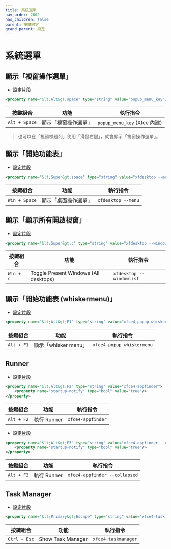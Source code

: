 ```yaml
---
title: 系統選單
nav_order: 2002
has_children: false
parent: 按鍵綁定
grand_parent: 設定
---
```



# 系統選單


## 顯示「視窗操作選單」

* [設定片段](https://github.com/samwhelp/note-about-xfce/blob/gh-pages/_demo/config/xfce-config/main/config/xfce4/xfconf/xfce-perchannel-xml/xfce4-keyboard-shortcuts.xml#L166)


``` xml
<property name="&lt;Alt&gt;space" type="string" value="popup_menu_key"/>
```

| 按鍵組合           | 功能        | 執行指令             |
| ----------------- | ------------ | -------------------- |
| `Alt + Space`  | 顯示「視窗操作選單」 | `popup_menu_key` (Xfce 內建) |

> 也可以在「視窗標題列」使用「滑鼠右鍵」，就會顯示「視窗操作選單」。


## 顯示「開始功能表」

* [設定片段](https://github.com/samwhelp/note-about-xfce/blob/gh-pages/_demo/config/xfce-config/main/config/xfce4/xfconf/xfce-perchannel-xml/xfce4-keyboard-shortcuts.xml#L64)


``` xml
<property name="&lt;Super&gt;space" type="string" value="xfdesktop --menu"/>
```

| 按鍵組合           | 功能        | 執行指令             |
| ----------------- | ------------ | -------------------- |
| `Win + Space`  | 顯示「桌面操作選單」 | `xfdesktop --menu` |


## 顯示「顯示所有開啟視窗」

* [設定片段](https://github.com/samwhelp/note-about-xfce/blob/gh-pages/_demo/config/xfce-config/main/config/xfce4/xfconf/xfce-perchannel-xml/xfce4-keyboard-shortcuts.xml#L65)


``` xml
<property name="&lt;Super&gt;c" type="string" value="xfdesktop --windowlist"/>
```

| 按鍵組合           | 功能        | 執行指令             |
| ----------------- | ------------ | -------------------- |
| `Win + c`  | Toggle Present Windows (All desktops) | `xfdesktop --windowlist` |



## 顯示「開始功能表 (whiskermenu)」

* [設定片段](https://github.com/samwhelp/note-about-xfce/blob/gh-pages/_demo/config/xfce-config/main/config/xfce4/xfconf/xfce-perchannel-xml/xfce4-keyboard-shortcuts.xml#L43)


``` xml
<property name="&lt;Alt&gt;F1" type="string" value="xfce4-popup-whiskermenu"/>
```

| 按鍵組合           | 功能        | 執行指令             |
| ----------------- | ------------ | -------------------- |
| `Alt + F1`  | 顯示「whisker menu」 | `xfce4-popup-whiskermenu` |


## Runner

* [設定片段](https://github.com/samwhelp/note-about-xfce/blob/gh-pages/_demo/config/xfce-config/main/config/xfce4/xfconf/xfce-perchannel-xml/xfce4-keyboard-shortcuts.xml#L44-L46)

``` xml
<property name="&lt;Alt&gt;F2" type="string" value="xfce4-appfinder">
	<property name="startup-notify" type="bool" value="true"/>
</property>
```

| 按鍵組合           | 功能        | 執行指令             |
| ----------------- | ------------ | -------------------- |
| `Alt + F2`  | 執行 Runner | `xfce4-appfinder` |


* [設定片段](https://github.com/samwhelp/note-about-xfce/blob/gh-pages/_demo/config/xfce-config/main/config/xfce4/xfconf/xfce-perchannel-xml/xfce4-keyboard-shortcuts.xml#L47-L49)

``` xml
<property name="&lt;Alt&gt;F3" type="string" value="xfce4-appfinder --collapsed">
	<property name="startup-notify" type="bool" value="true"/>
</property>
```

| 按鍵組合           | 功能        | 執行指令             |
| ----------------- | ------------ | -------------------- |
| `Alt + F3`  | 執行 Runner | `xfce4-appfinder --collapsed` |


## Task Manager

* [設定片段](https://github.com/samwhelp/note-about-xfce/blob/gh-pages/_demo/config/xfce-config/main/config/xfce4/xfconf/xfce-perchannel-xml/xfce4-keyboard-shortcuts.xml#L59)

``` xml
<property name="&lt;Primary&gt;Escape" type="string" value="xfce4-taskmanager"/>
```

| 按鍵組合           | 功能        | 執行指令             |
| ----------------- | ------------ | -------------------- |
| `Ctrl + Esc`  | Show Task Manager | `xfce4-taskmanager` |


